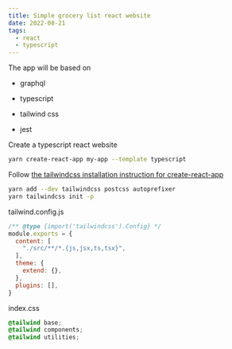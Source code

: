 ```yaml
---
title: Simple grocery list react website
date: 2022-08-21
tags:
  - react
  - typescript
---
```


The app will be based on 

- graphql

- typescript

- tailwind css

- jest

Create a typescript react website

```bash
yarn create-react-app my-app --template typescript
```

Follow [the tailwindcss installation instruction for create-react-app](https://tailwindcss.com/docs/guides/create-react-app)

```bash
yarn add --dev tailwindcss postcss autoprefixer
yarn tailwindcss init -p
```

tailwind.config.js

```javascript
/** @type {import('tailwindcss').Config} */ 
module.exports = {
  content: [
    "./src/**/*.{js,jsx,ts,tsx}",
  ],
  theme: {
    extend: {},
  },
  plugins: [],
}
```

index.css

```css
@tailwind base;
@tailwind components;
@tailwind utilities;
```

